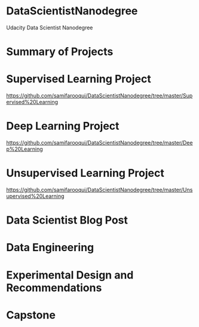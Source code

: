 # DataScientistNanodegree
Udacity Data Scientist Nanodegree
# Summary of Projects
# Supervised Learning Project 
https://github.com/samifarooqui/DataScientistNanodegree/tree/master/Supervised%20Learning
# Deep Learning Project
https://github.com/samifarooqui/DataScientistNanodegree/tree/master/Deep%20Learning
# Unsupervised Learning Project
https://github.com/samifarooqui/DataScientistNanodegree/tree/master/Unsupervised%20Learning
# Data Scientist Blog Post
# Data Engineering
# Experimental Design and Recommendations
# Capstone 
